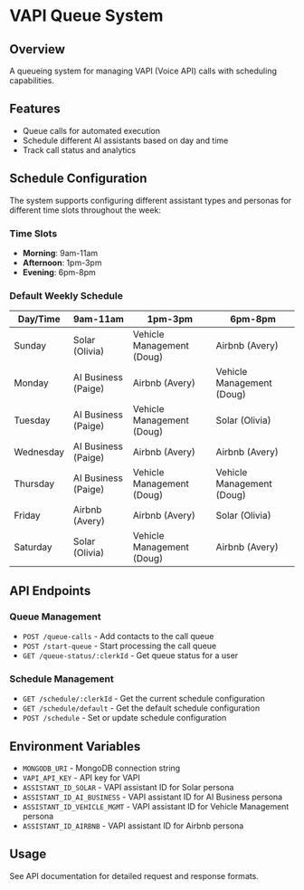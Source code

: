 # VAPI Queue System

## Overview

A queueing system for managing VAPI (Voice API) calls with scheduling capabilities.

## Features

- Queue calls for automated execution
- Schedule different AI assistants based on day and time
- Track call status and analytics

## Schedule Configuration

The system supports configuring different assistant types and personas for different time slots throughout the week:

### Time Slots

- **Morning**: 9am-11am
- **Afternoon**: 1pm-3pm
- **Evening**: 6pm-8pm

### Default Weekly Schedule

| Day/Time  | 9am-11am            | 1pm-3pm                   | 6pm-8pm                   |
| --------- | ------------------- | ------------------------- | ------------------------- |
| Sunday    | Solar (Olivia)      | Vehicle Management (Doug) | Airbnb (Avery)            |
| Monday    | AI Business (Paige) | Airbnb (Avery)            | Vehicle Management (Doug) |
| Tuesday   | AI Business (Paige) | Vehicle Management (Doug) | Solar (Olivia)            |
| Wednesday | AI Business (Paige) | Airbnb (Avery)            | Airbnb (Avery)            |
| Thursday  | AI Business (Paige) | Vehicle Management (Doug) | Vehicle Management (Doug) |
| Friday    | Airbnb (Avery)      | Airbnb (Avery)            | Solar (Olivia)            |
| Saturday  | Solar (Olivia)      | Vehicle Management (Doug) | Airbnb (Avery)            |

## API Endpoints

### Queue Management

- `POST /queue-calls` - Add contacts to the call queue
- `POST /start-queue` - Start processing the call queue
- `GET /queue-status/:clerkId` - Get queue status for a user

### Schedule Management

- `GET /schedule/:clerkId` - Get the current schedule configuration
- `GET /schedule/default` - Get the default schedule configuration
- `POST /schedule` - Set or update schedule configuration

## Environment Variables

- `MONGODB_URI` - MongoDB connection string
- `VAPI_API_KEY` - API key for VAPI
- `ASSISTANT_ID_SOLAR` - VAPI assistant ID for Solar persona
- `ASSISTANT_ID_AI_BUSINESS` - VAPI assistant ID for AI Business persona
- `ASSISTANT_ID_VEHICLE_MGMT` - VAPI assistant ID for Vehicle Management persona
- `ASSISTANT_ID_AIRBNB` - VAPI assistant ID for Airbnb persona

## Usage

See API documentation for detailed request and response formats.
